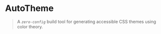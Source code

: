 # AutoTheme

> A *`zero-config`* build tool for generating accessible CSS themes using color theory.